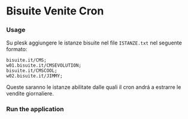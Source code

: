 # Bisuite Venite Cron

### Usage

Su plesk aggiungere le istanze bisuite nel file `ISTANZE.txt` nel seguente formato:

```
bisuite.it/CMS;
w01.bisuite.it/CMSEVOLUTION;
bisuite.it/CMSCOOL;
w02.bisuite.it/JIMMY;
```

Queste saranno le istanze abilitate dalle quali il cron andrá a estrarre le vendite giornaliere.

### Run the application
